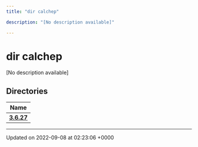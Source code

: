 ```yaml
---
title: "dir calchep"

description: "[No description available]"

---
```


# dir calchep

[No description available]

## Directories

| Name           |
| -------------- |
| **[3.6.27](/documentation/code/files/dir_167299c9074d93a87804e76c39b58f81/#dir-3-6-27)**  |






-------------------------------

Updated on 2022-09-08 at 02:23:06 +0000

